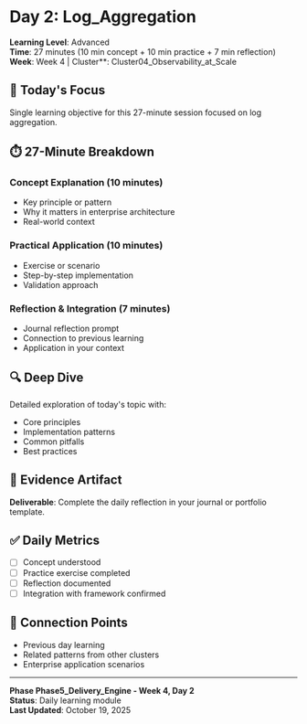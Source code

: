 # Day 2: Log_Aggregation

**Learning Level**: Advanced  
**Time**: 27 minutes (10 min concept + 10 min practice + 7 min reflection)  
**Week**: Week 4 | Cluster**: Cluster04_Observability_at_Scale

## 🎯 Today's Focus

Single learning objective for this 27-minute session focused on log aggregation.

## ⏱️ 27-Minute Breakdown

### Concept Explanation (10 minutes)
- Key principle or pattern
- Why it matters in enterprise architecture
- Real-world context

### Practical Application (10 minutes)
- Exercise or scenario
- Step-by-step implementation
- Validation approach

### Reflection & Integration (7 minutes)
- Journal reflection prompt
- Connection to previous learning
- Application in your context

## 🔍 Deep Dive

Detailed exploration of today's topic with:
- Core principles
- Implementation patterns
- Common pitfalls
- Best practices

## 💼 Evidence Artifact

**Deliverable**: Complete the daily reflection in your journal or portfolio template.

## ✅ Daily Metrics

- [ ] Concept understood
- [ ] Practice exercise completed
- [ ] Reflection documented
- [ ] Integration with framework confirmed

## 🔗 Connection Points

- Previous day learning
- Related patterns from other clusters
- Enterprise application scenarios

---

**Phase Phase5_Delivery_Engine - Week 4, Day 2**  
**Status**: Daily learning module  
**Last Updated**: October 19, 2025
